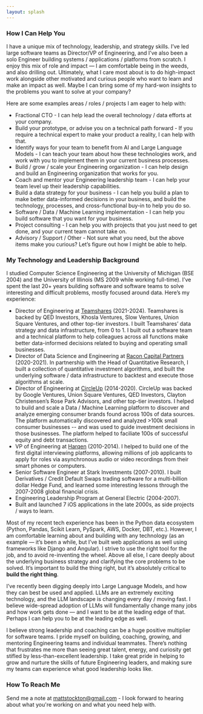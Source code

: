 ```yaml
---
layout: splash
---
```


### How I Can Help You

I have a unique mix of technology, leadership, and strategy skills. I’ve led large software teams as Director/VP of Engineering, and I’ve also been a solo Engineer building systems / applications / platforms from scratch. I enjoy this mix of role and impact — I am comfortable being in the weeds, and also drilling out. Ultimately, what I care most about is to do high-impact work alongside other motivated and curious people who want to learn and make an impact as well. Maybe I can bring some of my hard-won insights to the problems you want to solve at your company?

Here are some examples areas / roles / projects  I am eager to help with:

- Fractional CTO - I can help lead the overall technology / data efforts at your company.
- Build your prototype, or advise you on a technical path forward - If you require a technical expert to make your product a reality, I can help with that.
- Identify ways for your team to benefit from AI and Large Language Models - I can teach your team about how these technologies work, and work with you to implement them in your current business processes.
- Build / grow / scale your Engineering organization - I can help design and build an Engineering organization that works for you.
- Coach and mentor your Engineering leadership team - I can help your team level up their leadership capabilities.
- Build a data strategy for your business - I can help you build a plan to make better data-informed decisions in your business, and build the technology, processes, and cross-functional buy-in to help you do so.
- Software / Data / Machine Learning implementation - I can help you build software that you want for your business.
- Project consulting - I can help you with projects that you just need to get done, and your current team cannot take on.
- Advisory /  Support / Other - Not sure what you need, but the above items make you curious? Let’s figure out how I might be able to help.

### My Technology and Leadership Background

I studied Computer Science Engineering at the University of Michigan (BSE 2004) and the University of Illinois (MS 2009 while working full-time). I’ve spent the last 20+ years building software and software teams to solve interesting and difficult problems, mostly focused around data. Here’s my experience:

- Director of Engineering at [Teamshares](https://www.teamshares.com/) (2021-2024). Teamshares is backed by QED Investors, Khosla Ventures, Slow Ventures, Union Square Ventures, and other top-tier investors. I built Teamshares’ data strategy and data infrastructure, from 0 to 1. I built out a software team and a technical platform to help colleagues across all functions make better data-informed decisions related to buying and operating small businesses.
- Director of Data Science and Engineering at [Racon Capital Partners](https://raconcapital.com/) (2020-2021). In partnership with the Head of Quantitative Research, I built a collection of quantitative investment algorithms, and built the underlying software / data infrastructure to backtest and execute those algorithms at scale.
- Director of Engineering at [CircleUp](https://circleup.com/) (2014-2020). CircleUp was backed by Google Ventures, Union Square Ventures, QED Investors, Clayton Christensen’s Rose Park Advisors, and other top-tier investors. I helped to build and scale a Data / Machine Learning platform to discover and analyze emerging consumer brands found across 100s of data sources. The platform automatically discovered and analyzed >100k small consumer businesses -- and was used to guide investment decisions in those businesses. The platform helped to faciliate 100s of successful equity and debt transactions.
- VP of Engineering at [Harqen](https://www.harqen.com/) (2010-2014). I helped to build one of the first digital interviewing platforms, allowing millions of job applicants to apply for roles via asynchronous audio or video recordings from their smart phones or computers.
- Senior Software Engineer at Stark Investments (2007-2010). I built Derivatives / Credit Default Swaps trading software for a multi-billion dollar Hedge Fund, and learned some interesting lessons through the 2007-2008 global financial crisis.
- Engineering Leadership Program at General Electric (2004-2007).
- Built and launched 7 iOS applications in the late 2000s, as side projects / ways to learn.

Most of my recent tech experience has been in the Python data ecosystem (Python, Pandas, Scikit Learn, PySpark, AWS, Docker, DBT, etc.). However, I am comfortable learning about and building with any technology (as an example — it’s been a while, but I’ve built web applications as well using frameworks like Django and Angular). I strive to use the right tool for the job, and to avoid re-inventing the wheel. Above all else, I care deeply about the underlying business strategy and clarifying the core problems to be solved. It’s important to build the thing right, but it’s absolutely critical to **build the right thing**.

I’ve recently been digging deeply into Large Language Models, and how they can best be used and applied. LLMs are an extremely exciting technology, and the LLM landscape is changing every day / moving fast. I believe wide-spread adoption of LLMs will fundamentally change many jobs and how work gets done — and I want to be at the leading edge of that. Perhaps I can help you to be at the leading edge as well.

I believe strong leadership and coaching can be a huge positive multiplier for software teams. I pride myself on building, coaching, growing, and mentoring Engineering teams and individual teammates. There’s nothing that frustrates me more than seeing great talent, energy, and curiosity get stifled by less-than-excellent leadership. I take great pride in helping to grow and nurture the skills of future Engineering leaders, and making sure my teams can experience what good leadership looks like.


### How To Reach Me

Send me a note at mattstockton@gmail.com - I look forward to hearing about what you're working on and what you need help with.